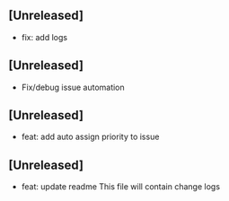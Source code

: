 ## [Unreleased]
- fix: add logs
## [Unreleased]
- Fix/debug issue automation
## [Unreleased]
- feat: add auto assign priority to issue
## [Unreleased]
- feat: update readme
This file will contain change logs 